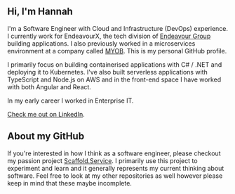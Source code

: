 ## Hi, I'm Hannah

I'm a Software Engineer with Cloud and Infrastructure (DevOps) experience. I currently work for EndeavourX, the tech division of [Endeavour Group](https://endeavourgroup.com.au) building applications. I also previously worked in a microservices environment at a company called [MYOB](https://www.myob.com). This is my personal GitHub profile.

I primarily focus on building containerised applications with C# / .NET and deploying it to Kubernetes. I've also built serverless applications with TypeScript and Node.js on AWS and in the front-end space I have worked with both Angular and React.

In my early career I worked in Enterprise IT.

[Check me out on LinkedIn](https://www.linkedin.com/in/hannahchandev).

## About my GitHub

If you're interested in how I think as a software engineer, please checkout my passion project [Scaffold.Service](https://github.com/hannahchan/Scaffold.Service). I primarily use this project to experiment and learn and it generally represents my current thinking about software. Feel free to look at my other repositories as well however please keep in mind that these maybe incomplete.
